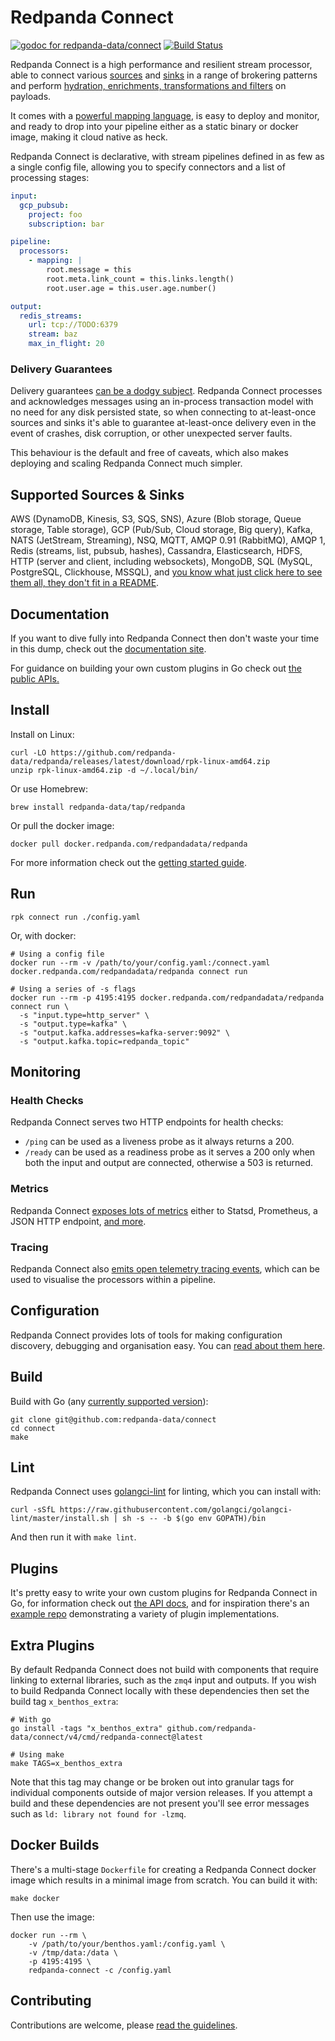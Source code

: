 Redpanda Connect
================

[![godoc for redpanda-data/connect][godoc-badge]][godoc-url]
[![Build Status][actions-badge]][actions-url]

Redpanda Connect is a high performance and resilient stream processor, able to connect various [sources][inputs] and [sinks][outputs] in a range of brokering patterns and perform [hydration, enrichments, transformations and filters][processors] on payloads.

It comes with a [powerful mapping language][bloblang-about], is easy to deploy and monitor, and ready to drop into your pipeline either as a static binary or docker image, making it cloud native as heck.

Redpanda Connect is declarative, with stream pipelines defined in as few as a single config file, allowing you to specify connectors and a list of processing stages:

```yaml
input:
  gcp_pubsub:
    project: foo
    subscription: bar

pipeline:
  processors:
    - mapping: |
        root.message = this
        root.meta.link_count = this.links.length()
        root.user.age = this.user.age.number()

output:
  redis_streams:
    url: tcp://TODO:6379
    stream: baz
    max_in_flight: 20
```

### Delivery Guarantees

Delivery guarantees [can be a dodgy subject](https://youtu.be/QmpBOCvY8mY). Redpanda Connect processes and acknowledges messages using an in-process transaction model with no need for any disk persisted state, so when connecting to at-least-once sources and sinks it's able to guarantee at-least-once delivery even in the event of crashes, disk corruption, or other unexpected server faults.

This behaviour is the default and free of caveats, which also makes deploying and scaling Redpanda Connect much simpler.

## Supported Sources & Sinks

AWS (DynamoDB, Kinesis, S3, SQS, SNS), Azure (Blob storage, Queue storage, Table storage), GCP (Pub/Sub, Cloud storage, Big query), Kafka, NATS (JetStream, Streaming), NSQ, MQTT, AMQP 0.91 (RabbitMQ), AMQP 1, Redis (streams, list, pubsub, hashes), Cassandra, Elasticsearch, HDFS, HTTP (server and client, including websockets), MongoDB, SQL (MySQL, PostgreSQL, Clickhouse, MSSQL), and [you know what just click here to see them all, they don't fit in a README][about-categories].

## Documentation

If you want to dive fully into Redpanda Connect then don't waste your time in this dump, check out the [documentation site][general-docs].

For guidance on building your own custom plugins in Go check out [the public APIs.][godoc-url]

## Install

Install on Linux:

```shell
curl -LO https://github.com/redpanda-data/redpanda/releases/latest/download/rpk-linux-amd64.zip
unzip rpk-linux-amd64.zip -d ~/.local/bin/
```

Or use Homebrew:

```shell
brew install redpanda-data/tap/redpanda
```

Or pull the docker image:

```shell
docker pull docker.redpanda.com/redpandadata/redpanda
```

For more information check out the [getting started guide][getting-started].

## Run

```shell
rpk connect run ./config.yaml
```

Or, with docker:

```shell
# Using a config file
docker run --rm -v /path/to/your/config.yaml:/connect.yaml docker.redpanda.com/redpandadata/redpanda connect run

# Using a series of -s flags
docker run --rm -p 4195:4195 docker.redpanda.com/redpandadata/redpanda connect run \
  -s "input.type=http_server" \
  -s "output.type=kafka" \
  -s "output.kafka.addresses=kafka-server:9092" \
  -s "output.kafka.topic=redpanda_topic"
```

## Monitoring

### Health Checks

Redpanda Connect serves two HTTP endpoints for health checks:
- `/ping` can be used as a liveness probe as it always returns a 200.
- `/ready` can be used as a readiness probe as it serves a 200 only when both the input and output are connected, otherwise a 503 is returned.

### Metrics

Redpanda Connect [exposes lots of metrics][metrics] either to Statsd, Prometheus, a JSON HTTP endpoint, [and more][metrics].

### Tracing

Redpanda Connect also [emits open telemetry tracing events][tracers], which can be used to visualise the processors within a pipeline.

## Configuration

Redpanda Connect provides lots of tools for making configuration discovery, debugging and organisation easy. You can [read about them here][config-doc].

## Build

Build with Go (any [currently supported version](https://go.dev/dl/)):

```shell
git clone git@github.com:redpanda-data/connect
cd connect
make
```

## Lint

Redpanda Connect uses [golangci-lint][golangci-lint] for linting, which you can install with:

```shell
curl -sSfL https://raw.githubusercontent.com/golangci/golangci-lint/master/install.sh | sh -s -- -b $(go env GOPATH)/bin
```

And then run it with `make lint`.

## Plugins

It's pretty easy to write your own custom plugins for Redpanda Connect in Go, for information check out [the API docs][godoc-url], and for inspiration there's an [example repo][plugin-repo] demonstrating a variety of plugin implementations.

## Extra Plugins

By default Redpanda Connect does not build with components that require linking to external libraries, such as the `zmq4` input and outputs. If you wish to build Redpanda Connect locally with these dependencies then set the build tag `x_benthos_extra`:

```shell
# With go
go install -tags "x_benthos_extra" github.com/redpanda-data/connect/v4/cmd/redpanda-connect@latest

# Using make
make TAGS=x_benthos_extra
```

Note that this tag may change or be broken out into granular tags for individual components outside of major version releases. If you attempt a build and these dependencies are not present you'll see error messages such as `ld: library not found for -lzmq`.

## Docker Builds

There's a multi-stage `Dockerfile` for creating a Redpanda Connect docker image which results in a minimal image from scratch. You can build it with:

```shell
make docker
```

Then use the image:

```shell
docker run --rm \
	-v /path/to/your/benthos.yaml:/config.yaml \
	-v /tmp/data:/data \
	-p 4195:4195 \
	redpanda-connect -c /config.yaml
```

## Contributing

Contributions are welcome, please [read the guidelines](CONTRIBUTING.md).

[inputs]: https://docs.redpanda.com/redpanda-connect/components/inputs/about
[about-categories]: https://docs.redpanda.com/redpanda-connect/about#components
[processors]: https://docs.redpanda.com/redpanda-connect/components/processors/about
[outputs]: https://docs.redpanda.com/redpanda-connect/components/outputs/about
[metrics]: https://docs.redpanda.com/redpanda-connect/components/metrics/about
[tracers]: https://docs.redpanda.com/redpanda-connect/components/tracers/about
[config-interp]: https://docs.redpanda.com/redpanda-connect/configuration/interpolation
[streams-api]: https://docs.redpanda.com/redpanda-connect/guides/streams_mode/streams_api
[streams-mode]: https://docs.redpanda.com/redpanda-connect/guides/streams_mode/about
[general-docs]: https://docs.redpanda.com/redpanda-connect/about
[bloblang-about]: https://docs.redpanda.com/redpanda-connect/guides/bloblang/about
[config-doc]: https://docs.redpanda.com/redpanda-connect/configuration/about
[releases]: https://github.com/redpanda-data/connect/releases
[plugin-repo]: https://github.com/benthosdev/benthos-plugin-example
[getting-started]: https://docs.redpanda.com/redpanda-connect/guides/getting_started
[benthos-studio]: https://studio.benthos.dev

[godoc-badge]: https://pkg.go.dev/badge/github.com/redpanda-data/benthos/v4/public
[godoc-url]: https://pkg.go.dev/github.com/redpanda-data/benthos/v4/public
[actions-badge]: https://github.com/redpanda-data/connect/actions/workflows/test.yml/badge.svg
[actions-url]: https://github.com/redpanda-data/connect/actions/workflows/test.yml

[golangci-lint]: https://golangci-lint.run/
[jaeger]: https://www.jaegertracing.io/
